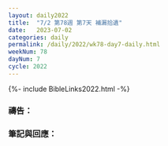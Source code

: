 ```yaml
---
layout: daily2022
title:  "7/2 第78週 第7天 補漏拾遺"
date:   2023-07-02
categories: daily
permalink: /daily/2022/wk78-day7-daily.html
weekNum: 78
dayNum: 7
cycle: 2022
---
```


{%- include BibleLinks2022.html -%}

### 禱告：

### 筆記與回應：
